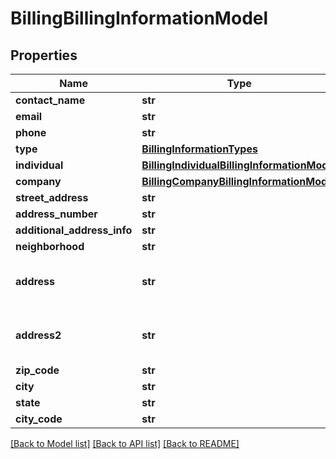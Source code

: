 # BillingBillingInformationModel

## Properties
Name | Type | Description | Notes
------------ | ------------- | ------------- | -------------
**contact_name** | **str** |  | [optional] 
**email** | **str** |  | 
**phone** | **str** |  | 
**type** | [**BillingInformationTypes**](BillingInformationTypes.md) |  | [optional] 
**individual** | [**BillingIndividualBillingInformationModel**](BillingIndividualBillingInformationModel.md) |  | [optional] 
**company** | [**BillingCompanyBillingInformationModel**](BillingCompanyBillingInformationModel.md) |  | [optional] 
**street_address** | **str** |  | [optional] 
**address_number** | **str** |  | [optional] 
**additional_address_info** | **str** |  | [optional] 
**neighborhood** | **str** |  | [optional] 
**address** | **str** | International address line 1.  Currently not used | [optional] 
**address2** | **str** | International address line 2.  Currently not used | [optional] 
**zip_code** | **str** |  | 
**city** | **str** |  | 
**state** | **str** |  | 
**city_code** | **str** | IBGE Code | [optional] 

[[Back to Model list]](../README.md#documentation-for-models) [[Back to API list]](../README.md#documentation-for-api-endpoints) [[Back to README]](../README.md)

